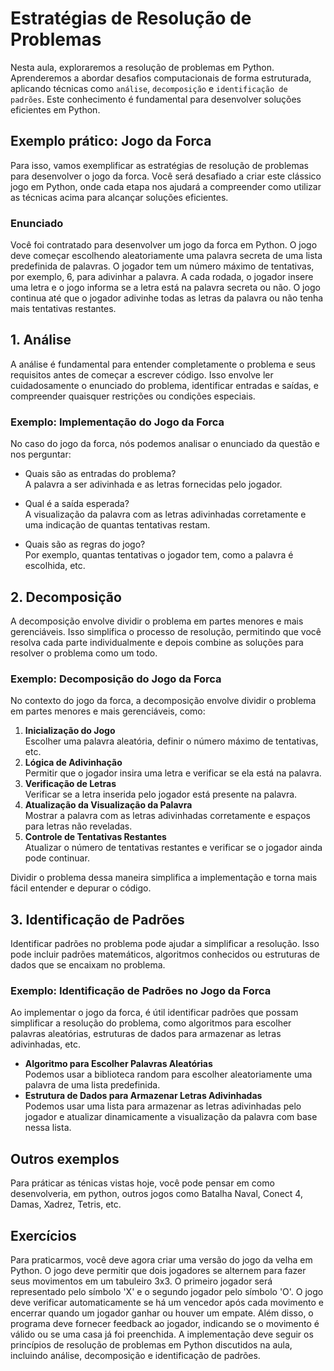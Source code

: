 # Estratégias de Resolução de Problemas

Nesta aula, exploraremos a resolução de problemas em Python.
Aprenderemos a abordar desafios computacionais de forma estruturada, aplicando técnicas como `análise`, `decomposição` e `identificação de padrões`.
Este conhecimento é fundamental para desenvolver soluções eficientes em Python.

## Exemplo prático: Jogo da Forca

Para isso, vamos exemplificar as estratégias de resolução de problemas para desenvolver o jogo da forca.
Você será desafiado a criar este clássico jogo em Python, onde cada etapa nos ajudará a compreender como utilizar as técnicas acima para alcançar soluções eficientes.

### Enunciado

Você foi contratado para desenvolver um jogo da forca em Python.
O jogo deve começar escolhendo aleatoriamente uma palavra secreta de uma lista predefinida de palavras.
O jogador tem um número máximo de tentativas, por exemplo, 6, para adivinhar a palavra.
A cada rodada, o jogador insere uma letra e o jogo informa se a letra está na palavra secreta ou não.
O jogo continua até que o jogador adivinhe todas as letras da palavra ou não tenha mais tentativas restantes.

## 1. Análise

A análise é fundamental para entender completamente o problema e seus requisitos antes de começar a escrever código. Isso envolve ler cuidadosamente o enunciado do problema, identificar entradas e saídas, e compreender quaisquer restrições ou condições especiais.

### Exemplo: Implementação do Jogo da Forca

No caso do jogo da forca, nós podemos analisar o enunciado da questão e nos perguntar:

* Quais são as entradas do problema?\
A palavra a ser adivinhada e as letras fornecidas pelo jogador.

* Qual é a saída esperada?\
A visualização da palavra com as letras adivinhadas corretamente e uma indicação de quantas tentativas restam.

* Quais são as regras do jogo?\
Por exemplo, quantas tentativas o jogador tem, como a palavra é escolhida, etc.

## 2. Decomposição

A decomposição envolve dividir o problema em partes menores e mais gerenciáveis.
Isso simplifica o processo de resolução, permitindo que você resolva cada parte individualmente e depois combine as soluções para resolver o problema como um todo.

### Exemplo: Decomposição do Jogo da Forca

No contexto do jogo da forca, a decomposição envolve dividir o problema em partes menores e mais gerenciáveis, como:
1. **Inicialização do Jogo**\
Escolher uma palavra aleatória, definir o número máximo de tentativas, etc.
2. **Lógica de Adivinhação**\
Permitir que o jogador insira uma letra e verificar se ela está na palavra.
3. **Verificação de Letras**\
Verificar se a letra inserida pelo jogador está presente na palavra.
4. **Atualização da Visualização da Palavra**\
Mostrar a palavra com as letras adivinhadas corretamente e espaços para letras não reveladas.
5. **Controle de Tentativas Restantes**\
Atualizar o número de tentativas restantes e verificar se o jogador ainda pode continuar.

Dividir o problema dessa maneira simplifica a implementação e torna mais fácil entender e depurar o código.

## 3. Identificação de Padrões

Identificar padrões no problema pode ajudar a simplificar a resolução.
Isso pode incluir padrões matemáticos, algoritmos conhecidos ou estruturas de dados que se encaixam no problema.

### Exemplo: Identificação de Padrões no Jogo da Forca

Ao implementar o jogo da forca, é útil identificar padrões que possam simplificar a resolução do problema, como algoritmos para escolher palavras aleatórias, estruturas de dados para armazenar as letras adivinhadas, etc.

* **Algoritmo para Escolher Palavras Aleatórias**\
Podemos usar a biblioteca random para escolher aleatoriamente uma palavra de uma lista predefinida.
* **Estrutura de Dados para Armazenar Letras Adivinhadas**\
Podemos usar uma lista para armazenar as letras adivinhadas pelo jogador e atualizar dinamicamente a visualização da palavra com base nessa lista.

## Outros exemplos

Para práticar as ténicas vistas hoje, você pode pensar em como desenvolveria, em python, outros jogos como Batalha Naval, Conect 4, Damas, Xadrez, Tetris, etc.

## Exercícios

Para praticarmos, você deve agora criar uma versão do jogo da velha em Python.
O jogo deve permitir que dois jogadores se alternem para fazer seus movimentos em um tabuleiro 3x3.
O primeiro jogador será representado pelo símbolo 'X' e o segundo jogador pelo símbolo 'O'.
O jogo deve verificar automaticamente se há um vencedor após cada movimento e encerrar quando um jogador ganhar ou houver um empate.
Além disso, o programa deve fornecer feedback ao jogador, indicando se o movimento é válido ou se uma casa já foi preenchida.
A implementação deve seguir os princípios de resolução de problemas em Python discutidos na aula, incluindo análise, decomposição e identificação de padrões.